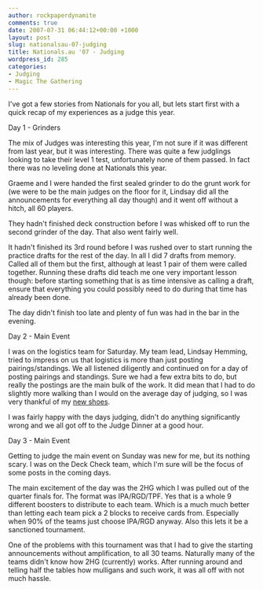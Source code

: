 ```yaml
---
author: rockpaperdynamite
comments: true
date: 2007-07-31 06:44:12+00:00 +1000
layout: post
slug: nationalsau-07-judging
title: Nationals.au '07 - Judging
wordpress_id: 285
categories:
- Judging
- Magic The Gathering
---
```


I've got a few stories from Nationals for you all, but lets start first with a quick recap of my experiences as a judge this year.

Day 1 - Grinders

The mix of Judges was interesting this year, I'm not sure if it was different from last year, but it was interesting. There was quite a few judglings looking to take their level 1 test, unfortunately none of them passed. In fact there was no leveling done at Nationals this year.<!-- more -->

Graeme and I were handed the first sealed grinder to do the grunt work for (we were to be the main judges on the floor for it, Lindsay did all the announcements for everything all day though) and it went off without a hitch, all 60 players.

They hadn't finished deck construction before I was whisked off to run the second grinder of the day.  That also went fairly well.

It hadn't finished its 3rd round before I was rushed over to start running the practice drafts for the rest of the day. In all I did 7 drafts from memory. Called all of them but the first, although at least 1 pair of them were called together. Running these drafts did teach me one very important lesson though: before starting something that is as time intensive as calling a draft, ensure that everything you could possibly need to do during that time has already been done.

The day didn't finish too late and plenty of fun was had in the bar in the evening.

Day 2 - Main Event

I was on the logistics team for Saturday. My team lead, Lindsay Hemming, tried to impress on us that logistics is more than just posting pairings/standings. We all listened diligently and continued on for a day of posting pairings and standings. Sure we had a few extra bits to do, but really the postings are the main bulk of the work. It did mean that I had to do slightly more walking than I would on the average day of judging, so I was very thankful of my [new shoes](http://www.theathletesfoot.com.au/content.cfm?pid=12706).

I was fairly happy with the days judging, didn't do anything significantly wrong and we all got off to the Judge Dinner at a good hour.

Day 3 - Main Event

Getting to judge the main event on Sunday was new for me, but its nothing scary.  I was on the Deck Check team, which I'm sure will be the focus of some posts in the coming days.

The main excitement of the day was the 2HG which I was pulled out of the quarter finals for. The format was IPA/RGD/TPF. Yes that is a whole 9 different boosters to distribute to each team. Which is a much much better than letting each team pick a 2 blocks to receive cards from. Especially when 90% of the teams just choose IPA/RGD anyway. Also this lets it be a sanctioned tournament.

One of the problems with this tournament was that I had to give the starting announcements without amplification, to all 30 teams. Naturally many of the teams didn't know how 2HG (currently) works. After running around and telling half the tables how mulligans and such work, it was all off with not much hassle.
